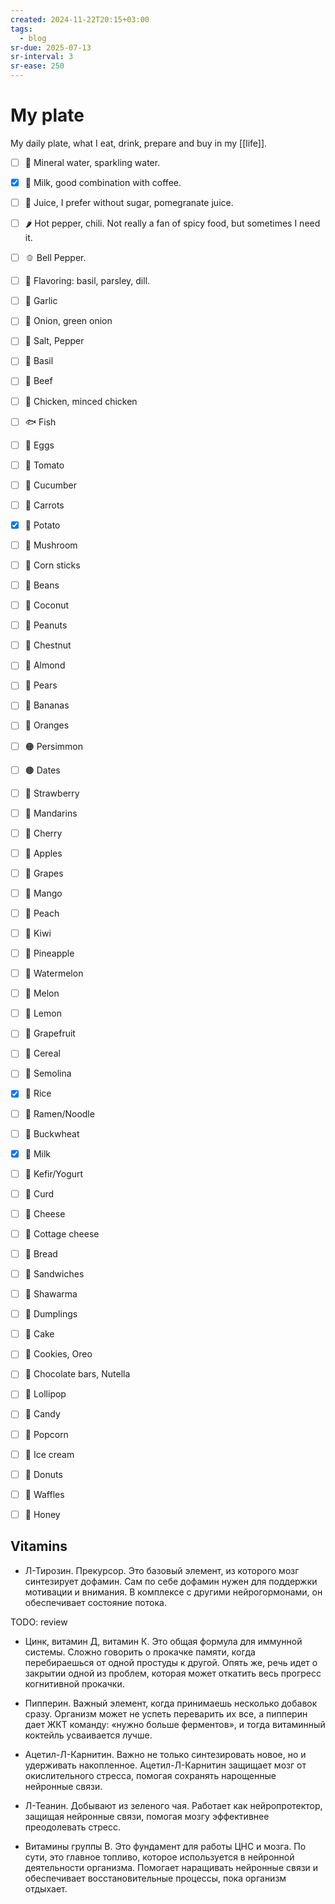 ```yaml
---
created: 2024-11-22T20:15+03:00
tags:
  - blog
sr-due: 2025-07-13
sr-interval: 3
sr-ease: 250
---
```


# My plate

My daily plate, what I eat, drink, prepare and buy in my [[life]].

- [ ] 🧴 Mineral water, sparkling water.
- [x] 🥛 Milk, good combination with coffee.
- [ ] 🧃 Juice, I prefer without sugar, pomegranate juice.
- [ ] 🌶️ Hot pepper, chili. Not really a fan of spicy food, but sometimes I need
      it.
- [ ] 🫑 Bell Pepper.
- [ ] 🌿 Flavoring: basil, parsley, dill.
- [ ] 🧄 Garlic
- [ ] 🧅 Onion, green onion
- [ ] 🧂 Salt, Pepper
- [ ] 🧂 Basil

- [ ] 🥩 Beef
- [ ] 🍗 Chicken, minced chicken
- [ ] 🐟 Fish
- [ ] 🥚 Eggs

- [ ] 🍅 Tomato
- [ ] 🥒 Cucumber
- [ ] 🥕 Carrots
- [x] 🥔 Potato
- [ ] 🍄 Mushroom
- [ ] 🌽 Corn sticks
- [ ] 🫘 Beans
- [ ] 🥥 Coconut
- [ ] 🥜 Peanuts
- [ ] 🌰 Chestnut
- [ ] 🌰 Almond

- [ ] 🍐 Pears
- [ ] 🍌 Bananas
- [ ] 🍊 Oranges
- [ ] 🟠 Persimmon
- [ ] 🟤 Dates
- [ ] 🍓 Strawberry
- [ ] 🍊 Mandarins
- [ ] 🍒 Cherry
- [ ] 🍎 Apples
- [ ] 🍇 Grapes
- [ ] 🥭 Mango
- [ ] 🍑 Peach
- [ ] 🥝 Kiwi
- [ ] 🍍 Pineapple
- [ ] 🍉 Watermelon
- [ ] 🍈 Melon
- [ ] 🍋 Lemon
- [ ] 🍈 Grapefruit

- [ ] 🥣 Cereal
- [ ] 🍚 Semolina
- [x] 🍚 Rice
- [ ] 🍜 Ramen/Noodle
- [ ] 🌾 Buckwheat

- [x] 🥛 Milk
- [ ] 🥛 Kefir/Yogurt
- [ ] 🧀 Curd
- [ ] 🧀 Cheese
- [ ] 🧀 Cottage cheese

- [ ] 🍞 Bread
- [ ] 🥪 Sandwiches
- [ ] 🌯 Shawarma
- [ ] 🥟 Dumplings

- [ ] 🍰 Cake
- [ ] 🍪 Cookies, Oreo
- [ ] 🍫 Chocolate bars, Nutella
- [ ] 🍭 Lollipop
- [ ] 🍬 Candy
- [ ] 🍿 Popcorn
- [ ] 🍦 Ice cream
- [ ] 🍩 Donuts
- [ ] 🍦 Waffles
- [ ] 🍯 Honey

## Vitamins

- Л-Тирозин. Прекурсор. Это базовый элемент, из которого мозг синтезирует
  дофамин. Сам по себе дофамин нужен для поддержки мотивации и внимания. В
  комплексе с другими нейрогормонами, он обеспечивает состояние потока.

TODO: review

- Цинк, витамин Д, витамин К. Это общая формула для иммунной системы. Сложно
  говорить о прокачке памяти, когда перебираешься от одной простуды к другой.
  Опять же, речь идет о закрытии одной из проблем, которая может откатить весь
  прогресс когнитивной прокачки.

- Пипперин. Важный элемент, когда принимаешь несколько добавок сразу. Организм
  может не успеть переварить их все, а пипперин дает ЖКТ команду: «нужно больше
  ферментов», и тогда витаминный коктейль усваивается лучше.

- Ацетил-Л-Карнитин. Важно не только синтезировать новое, но и удерживать
  накопленное. Ацетил-Л-Карнитин защищает мозг от окислительного стресса,
  помогая сохранять нарощенные нейронные связи.

- Л-Теанин. Добывают из зеленого чая. Работает как нейропротектор, защищая
  нейронные связи, помогая мозгу эффективнее преодолевать стресс.

- Витамины группы В. Это фундамент для работы ЦНС и мозга. По сути, это главное
  топливо, которое используется в нейронной деятельности организма. Помогает
  наращивать нейронные связи и обеспечивает восстановительные процессы, пока
  организм отдыхает.
